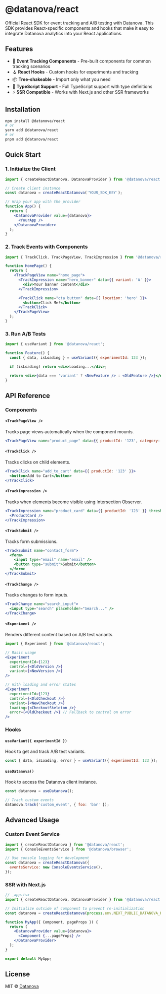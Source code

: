 # @datanova/react

Official React SDK for event tracking and A/B testing with Datanova.
This SDK provides React-specific components and hooks that make it easy to integrate Datanova analytics into your React applications.

## Features

- 🎯 **Event Tracking Components** - Pre-built components for common tracking scenarios
- 🪝 **React Hooks** - Custom hooks for experiments and tracking
- 📦 **Tree-shakeable** - Import only what you need
- 🎨 **TypeScript Support** - Full TypeScript support with type definitions
- ⚡ **SSR Compatible** - Works with Next.js and other SSR frameworks

## Installation

```bash
npm install @datanova/react
# or
yarn add @datanova/react
# or
pnpm add @datanova/react
```

## Quick Start

### 1. Initialize the Client

```jsx
import { createReactDatanova, DatanovaProvider } from '@datanova/react';

// Create client instance
const datanova = createReactDatanova('YOUR_SDK_KEY');

// Wrap your app with the provider
function App() {
  return (
    <DatanovaProvider value={datanova}>
      <YourApp />
    </DatanovaProvider>
  );
}
```

### 2. Track Events with Components

```jsx
import { TrackClick, TrackPageView, TrackImpression } from '@datanova/react';

function HomePage() {
  return (
    <TrackPageView name="home_page">
      <TrackImpression name="hero_banner" data={{ variant: 'A' }}>
        <div>Your banner content</div>
      </TrackImpression>

      <TrackClick name="cta_button" data={{ location: 'hero' }}>
        <button>Click Me!</button>
      </TrackClick>
    </TrackPageView>
  );
}
```

### 3. Run A/B Tests

```jsx
import { useVariant } from '@datanova/react';

function Feature() {
  const { data, isLoading } = useVariant({ experimentId: 123 });

  if (isLoading) return <div>Loading...</div>;

  return <div>{data === 'variant' ? <NewFeature /> : <OldFeature />}</div>;
}
```

## API Reference

### Components

#### `<TrackPageView />`

Tracks page views automatically when the component mounts.

```jsx
<TrackPageView name="product_page" data={{ productId: '123', category: 'electronics' }} />
```

#### `<TrackClick />`

Tracks clicks on child elements.

```jsx
<TrackClick name="add_to_cart" data={{ productId: '123' }}>
  <button>Add to Cart</button>
</TrackClick>
```

#### `<TrackImpression />`

Tracks when elements become visible using Intersection Observer.

```jsx
<TrackImpression name="product_card" data={{ productId: '123' }} threshold={0.5}>
  <ProductCard />
</TrackImpression>
```

#### `<TrackSubmit />`

Tracks form submissions.

```jsx
<TrackSubmit name="contact_form">
  <form>
    <input type="email" name="email" />
    <button type="submit">Submit</button>
  </form>
</TrackSubmit>
```

#### `<TrackChange />`

Tracks changes to form inputs.

```jsx
<TrackChange name="search_input">
  <input type="search" placeholder="Search..." />
</TrackChange>
```

#### `<Experiment />`

Renders different content based on A/B test variants.

```jsx
import { Experiment } from '@datanova/react';

// Basic usage
<Experiment
  experimentId={123}
  control={<OldVersion />}
  variant={<NewVersion />}
/>

// With loading and error states
<Experiment
  experimentId={123}
  control={<OldCheckout />}
  variant={<NewCheckout />}
  loading={<CheckoutSkeleton />}
  error={<OldCheckout />} // Fallback to control on error
/>
```

### Hooks

#### `useVariant({ experimentId })`

Hook to get and track A/B test variants.

```jsx
const { data, isLoading, error } = useVariant({ experimentId: 123 });
```

#### `useDatanova()`

Hook to access the Datanova client instance.

```jsx
const datanova = useDatanova();

// Track custom events
datanova.track('custom_event', { foo: 'bar' });
```

## Advanced Usage

### Custom Event Service

```jsx
import { createReactDatanova } from '@datanova/react';
import { ConsoleEventsService } from '@datanova/browser';

// Use console logging for development
const datanova = createReactDatanova({
  eventsService: new ConsoleEventsService(),
});
```

### SSR with Next.js

```jsx
// _app.tsx
import { createReactDatanova, DatanovaProvider } from '@datanova/react';

// Initialize outside of component to prevent re-initialization
const datanova = createReactDatanova(process.env.NEXT_PUBLIC_DATANOVA_KEY!);

function MyApp({ Component, pageProps }) {
  return (
    <DatanovaProvider value={datanova}>
      <Component {...pageProps} />
    </DatanovaProvider>
  );
}

export default MyApp;
```

## License

MIT © [Datanova](https://github.com/d0-datanova)
